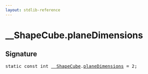 ```yaml
---
layout: stdlib-reference
---
```


# __ShapeCube.planeDimensions

## Signature
<pre>
<span class='code_keyword'>static</span> <span class='code_keyword'>const</span> <span class="code_keyword">int</span> <a href="../types/0_shapecube-027/index.html" class="code_type">__ShapeCube</a>.<a href="planedimensions-5.html" class="code_var">planeDimensions</a> = 2;
</pre>

